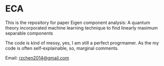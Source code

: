 # ECA
This is the repository for paper Eigen component analysis: A quantum theory incorporated machine learning technique to find linearly maximum separable components

The code is kind of messy, yes, I am still a perfect progrmamer. As the my code is often self-explainable, so, marginal comments. 

Email: rzchen2014@gmail.com
